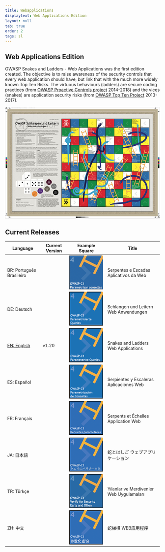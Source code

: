 ```yaml
---
title: Webapplications
displaytext: Web Applications Edition
layout: null
tab: true
order: 2
tags: sl
---
```


## Web Applications Edition

OWASP Snakes and Ladders - Web Applications
was the first edition created. The objective is to raise awareness
of the security controls that every web application should have, but
link that with the much more widely known Top Ten Risks. The virtuous
behaviours (ladders) are secure coding practices (from [OWASP Proactive
Controls project](/www-project-proactive-controls) 2014-2018) and
the vices (snakes) are application security risks (from [OWASP Top Ten
Project](/www-project-top-ten) 2013-2017).

![Overview image of the DE version of OWASP Snakes and Ladders](assets/images/Osn-poster-web-de.jpg)

## Current Releases

Language | Current Version | Example Square | Title
------------ | ------ | ------------- | ------------- 
BR: Português Brasileiro | | ![](assets/images/Osn-webapp-BR.png) | Serpentes e Escadas Aplicativos da Web
DE: Deutsch | | ![](assets/images/Osn-webapp-DE.png) | Schlangen und Leitern Web Anwendungen
[EN: English](https://github.com/OWASP/www-project-snakes-and-ladders/tree/master/assets/files/EN) | v1.20 | ![](assets/images/Osn-webapp-EN.png) | Snakes and Ladders Web Applications
ES: Español | | ![](assets/images/Osn-webapp-ES.png) | Serpientes y Escaleras Aplicaciones Web
FR: Français | | ![](assets/images/Osn-webapp-FR.png) | Serpents et Échelles Application Web
JA: 日本語 | | ![](assets/images/Osn-webapp-JA.png) | 蛇とはしご ウェブアプリケーション
TR: Türkçe | | ![](assets/images/Osn-webapp-TR.png) | Yılanlar ve Merdivenler Web Uygulamaları
ZH: 中文 | | ![](assets/images/Osn-webapp-ZH.png) | 蛇梯棋 WEB应用程序
